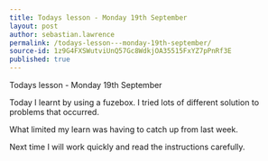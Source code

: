 ```yaml
---
title: Todays lesson - Monday 19th September
layout: post
author: sebastian.lawrence
permalink: /todays-lesson---monday-19th-september/
source-id: 1z9G4FXSWutviUnQ57Gc8WdkjOA35515FxYZ7pPnRf3E
published: true
---
```

Todays lesson - Monday 19th September

Today I learnt by using a fuzebox. I tried lots of different solution to problems that occurred. 

What limited my learn was having to catch up from last week.

Next time I will work quickly and read the instructions carefully.

